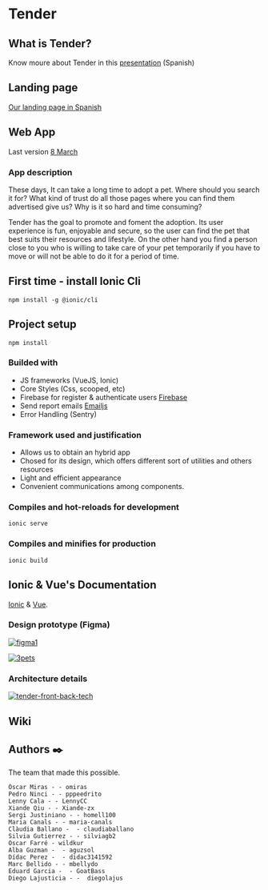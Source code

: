 # Tender

## What is Tender?

Know moure about Tender in this [presentation](https://docs.google.com/presentation/d/1zS7rsPCDawomvT4J5Rb-RysJJJ-m77B5bMpyot9Iduk/edit#slide=id.p) (Spanish)

## Landing page

[Our landing page in Spanish](https://animalslist-19bbf.web.app/)

## Web App

Last version [8 March](https://tender-e9803.web.app)
### App description

These days, It can take a long time to adopt a pet. Where should you search it for? What kind of trust do all those pages where you can find them advertised give us? Why is it so hard and time consuming?

Tender has the goal to promote and foment the adoption. Its user experience is fun, enjoyable and secure, so the user can find the pet that best suits their resources and lifestyle. On the other hand you find a person close to you who is willing to take care of your pet temporarily if you have to move or will not be able to do it for a period of time. 


## First time - install Ionic Cli
```
npm install -g @ionic/cli
```

## Project setup
```
npm install
```

### Builded with
  + JS frameworks (VueJS, Ionic) 
  + Core Styles (Css, scooped, etc)
  + Firebase for register & authenticate users [Firebase](https://firebase.google.com/?hl=es)
  + Send report emails [Emailjs](https://www.emailjs.com/)
  + Error Handling (Sentry)

### Framework used and justification
  + Allows us to obtain an hybrid app
  + Chosed for its design, which offers different sort of utilities and others resources
  + Light and efficient appearance
  + Convenient communications among components.


### Compiles and hot-reloads for development
```
ionic serve
```

### Compiles and minifies for production
```
ionic build
```


## Ionic & Vue's Documentation

[Ionic](https://ionicframework.com/docs/) & [Vue](https://v3.vuejs.org/).



### Design prototype (Figma)

<a href="https://www.figma.com/file/aUHXVXsho6ZdnWUjd6bmgi/Tinder-Mockup-for-Sketch?node-id=0%3A1"><img src="https://i.ibb.co/8gg5QZ9/figma1.jpg" alt="figma1" border="0"></a>

<a href="https://www.figma.com/file/aUHXVXsho6ZdnWUjd6bmgi/Tinder-Mockup-for-Sketch?node-id=0%3A1"><img src="https://i.ibb.co/KFLfVH8/3pets.jpg" alt="3pets" border="0"></a>


### Architecture details 

<a href="https://ibb.co/znXNvy8"><img src="https://i.ibb.co/bWs79SH/tender-front-back-tech.jpg" alt="tender-front-back-tech" border="0"></a>


## Wiki


## Authors :black_nib:

The team that made this possible.

    Óscar Miras - - omiras 
    Pedro Ninci - - pppeedrito 
    Lenny Cala - - LennyCC  
    Xiande Qiu - - Xiande-zx 
    Sergi Justiniano - - homell100   
    Maria Canals - - maria-canals 
    Clàudia Ballano -  - claudiaballano 
    Silvia Gutierrez - - silviagb2   
    Oscar Farré - wildkur 
    Alba Guzman -  - aguzsol 
    Dídac Perez -  - didac3141592 
    Marc Bellido - - mbellydo 
    Eduard Garcia -  - GoatBass 
    Diego Lajusticia - -  diegolajus 













